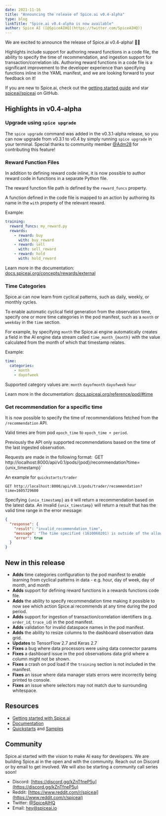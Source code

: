 ```yaml
---
date: 2021-11-16
title: "Announcing the release of Spice.ai v0.4-alpha"
type: blog
linkTitle: "Spice.ai v0.4-alpha is now available"
author: Spice AI ([@SpiceAIHQ](https://twitter.com/SpiceAIHQ))
---
```


We are excited to announce the release of Spice.ai v0.4-alpha! 🏄‍♂️

Highlights include support for authoring reward functions in a code file, the ability to specify the time of recommendation, and ingestion support for transaction/correlation ids. Authoring reward functions in a code file is a significant improvement to the developer experience than specifying functions inline in the YAML manifest, and we are looking forward to your feedback on it!

If you are new to Spice.ai, check out the [getting started guide](https://docs.spiceai.org/getting-started/) and star [spiceai/spiceai](https://github.com/spiceai/spiceai) on GitHub.

## Highlights in v0.4-alpha

### Upgrade using `spice upgrade`

The `spice upgrade` command was added in the v0.3.1-alpha release, so you can now upgrade from v0.3.1 to v0.4 by simply running `spice upgrade` in your terminal. Special thanks to community member [@Adm28](https://github.com/Adm28) for contributing this feature!

### Reward Function Files

In addition to defining reward code inline, it is now possible to author reward code in functions in a separate Python file.

The reward function file path is defined by the `reward_funcs` property.

A function defined in the code file is mapped to an action by authoring its name in the `with` property of the relevant reward.

Example:

```yaml
training:
  reward_funcs: my_reward.py
  rewards:
    - reward: buy
      with: buy_reward
    - reward: sell
      with: sell_reward
    - reward: hold
      with: hold_reward
```

Learn more in the documentation: [docs.spiceai.org/concepts/rewards/external](https://docs.spiceai.org/concepts/rewards/external)

### Time Categories

Spice.ai can now learn from cyclical patterns, such as daily, weekly, or monthly cycles.

To enable automatic cyclical field generation from the observation time, specify one or more time categories in the pod manifest, such as a `month` or `weekday` in the `time` section.

For example, by specifying `month` the Spice.ai engine automatically creates a field in the AI engine data stream called `time_month_{month}` with the value calculated from the month of which that timestamp relates.

Example:

```yaml
time:
  categories:
    - month
    - dayofweek
```

Supported category values are:
`month` `dayofmonth` `dayofweek` `hour`

Learn more in the documentation: [docs.spiceai.org/reference/pod/#time](https://docs.spiceai.org/reference/pod/#time)

### Get recommendation for a specific time

It is now possible to specify the time of recommendations fetched from the `/recommendation` API.

Valid times are from pod `epoch_time` to `epoch_time + period`.

Previously the API only supported recommendations based on the time of the last ingested observation.

Requests are made in the following format:` `GET http://localhost:8000/api/v0.1/pods/{pod}/recommendation?time={unix_timestamp}`

An example for `quickstarts/trader`

`GET http://localhost:8000/api/v0.1/pods/trader/recommendation?time=1605729600`

Specifying `{unix_timestamp}` as `0` will return a recommendation based on the latest data. An invalid `{unix_timestamp}` will return a result that has the valid time range in the error message:

```json
{
  "response": {
    "result": "invalid_recommendation_time",
    "message": "The time specified (1610060201) is outside of the allowed range: (1610057600, 1610060200)",
    "error": true
  }
}
```

## New in this release

- **Adds** time categories configuration to the pod manifest to enable learning from cyclical patterns in data - e.g. hour, day of week, day of month, and month
- **Adds** support for defining reward functions in a rewards functions code file.
- **Adds** the ability to specify recommendation time making it possible to now see which action Spice.ai recommends at any time during the pod period.
- **Adds** support for ingestion of transaction/correlation identifiers (e.g. `order_id`, `trace_id`) in the pod manifest.
- **Adds** validation for invalid dataspace names in the pod manifest.
- **Adds** the ability to resize columns to the dashboard observation data grid.
- **Updates** to TensorFlow 2.7 and Keras 2.7
- **Fixes** a bug where data processors were using data connector params
- **Fixes** a dashboard issue in the pod observations data grid where a column might not be shown.
- **Fixes** a crash on pod load if the `training` section is not included in the manifest.
- **Fixes** an issue where data manager stats errors were incorrectly being printed to console.
- **Fixes** an issue where selectors may not match due to surrounding whitespace.

## Resources

- [Getting started with Spice.ai](https://docs.spiceai.org/getting-started/)
- [Documentation](https://docs.spiceai.org/)
- [Quickstarts](https://github.com/spiceai/quickstarts/blob/trunk/README.md) and [Samples](https://github.com/spiceai/samples/blob/trunk/README.md)

## Community

Spice.ai started with the vision to make AI easy for developers. We are building Spice.ai in the open and with the community. Reach out on Discord or by email to get involved. We will also be starting a community call series soon!

- Discord: [https://discord.gg/kZnTfneP5u](https://discord.gg/kZnTfneP5u)
- Reddit: [https://www.reddit.com/r/spiceai](https://www.reddit.com/r/spiceai)
- Twitter: [@SpiceAIHQ](https://twitter.com/spiceaihq)
- Email: [hey@spiceai.io](mailto:hey@spiceai.io)
